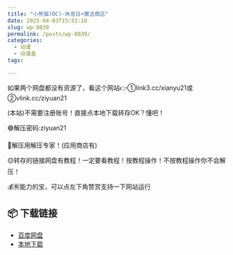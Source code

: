 ```yaml
---
title: "小熊猫(OC)-休息日+魔法商店"
date: 2025-04-03T15:53:18
slug: wp-8839
permalink: /posts/wp-8839/
categories:
  - 动漫
  - 动漫盖
tags:

---
```


如果两个网盘都没有资源了，看这个网站👉①link3.cc/xianyu21或②vlink.cc/ziyuan21

(本站)不需要注册账号！直接点本地下载转存OK？懂吧！

🟢解压密码:ziyuan21

🔵解压用解压专家！(应用商店有)

🟡转存的链接网盘有教程！一定要看教程！按教程操作！不按教程操作你不会解压！

💰🈶能力的宝，可以点左下角赞赏支持一下网站运行

## 📦 下载链接
- [百度网盘](https://blziyuan21.com/pay-download/8839?key=feb71eb8f4&down_id=0)
- [本地下载](https://blziyuan21.com/pay-download/8839?key=feb71eb8f4&down_id=1)

